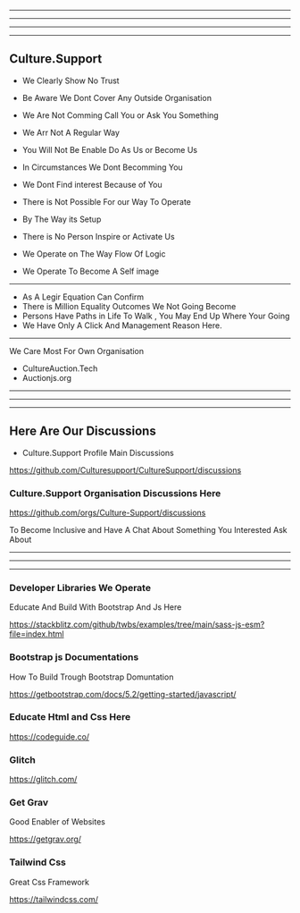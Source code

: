 ------

------

-------
-------


Culture.Support
-----

- We Clearly Show No Trust

- Be Aware We Dont Cover Any Outside Organisation
- We Are Not Comming Call You or Ask You Something
- We Arr Not A Regular Way

- You Will Not Be Enable Do As Us or Become Us
- In Circumstances We Dont Becomming You
- We Dont Find interest Because of You


- There is Not Possible For our Way To Operate
- By The Way its Setup 

- There is No Person Inspire or Activate Us
- We Operate on The Way Flow Of Logic 
- We Operate To Become A Self image 


--------


- As A Legir Equation Can Confirm
- There is Million Equality Outcomes We Not Going Become
- Persons Have Paths in Life To Walk , You May End Up Where Your Going
- We Have Only A Click And Management Reason Here.


------

We Care Most For Own Organisation

- CultureAuction.Tech
- Auctionjs.org

------------
-------
-----












Here Are Our Discussions 
-----------


- Culture.Support Profile Main Discussions


https://github.com/Culturesupport/CultureSupport/discussions




### Culture.Support Organisation Discussions Here







https://github.com/orgs/Culture-Support/discussions




To Become Inclusive and Have A Chat About Something You Interested Ask About 






-------------------------
---------------
-------------------------





### Developer Libraries We Operate


Educate And Build With Bootstrap And Js Here

https://stackblitz.com/github/twbs/examples/tree/main/sass-js-esm?file=index.html


### Bootstrap js Documentations 

How To Build Trough Bootstrap Domuntation 

https://getbootstrap.com/docs/5.2/getting-started/javascript/



### Educate Html and Css Here 

https://codeguide.co/


### Glitch

https://glitch.com/


### Get Grav

Good Enabler of Websites

https://getgrav.org/



### Tailwind Css


Great Css Framework

https://tailwindcss.com/






